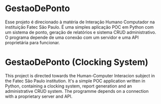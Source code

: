 # GestaoDePonto

Esse projeto é direcionado à matéria de Interação Humano Computador na instituição Fatec São Paulo. É uma simples aplicação POC em Python com um sistema de ponto, geração de relatórios e sistema CRUD administrativo. O programa depende de uma conexão com um servidor e uma API proprietária para funcionar.

# GestaoDePonto (Clocking System)

This project is directed towards the Human-Computer Interacion subject in the Fatec São Paulo institution. It's a simple POC application written in Python, containing a clocking system, report generation and an administrative CRUD system. The programme depends on a connection with a proprietary server and API.
